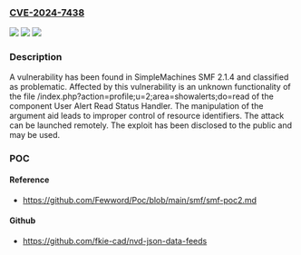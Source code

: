 ### [CVE-2024-7438](https://cve.mitre.org/cgi-bin/cvename.cgi?name=CVE-2024-7438)
![](https://img.shields.io/static/v1?label=Product&message=SMF&color=blue)
![](https://img.shields.io/static/v1?label=Version&message=%3D%202.1.4%20&color=brighgreen)
![](https://img.shields.io/static/v1?label=Vulnerability&message=CWE-99%20Improper%20Control%20of%20Resource%20Identifiers&color=brighgreen)

### Description

A vulnerability has been found in SimpleMachines SMF 2.1.4 and classified as problematic. Affected by this vulnerability is an unknown functionality of the file /index.php?action=profile;u=2;area=showalerts;do=read of the component User Alert Read Status Handler. The manipulation of the argument aid leads to improper control of resource identifiers. The attack can be launched remotely. The exploit has been disclosed to the public and may be used.

### POC

#### Reference
- https://github.com/Fewword/Poc/blob/main/smf/smf-poc2.md

#### Github
- https://github.com/fkie-cad/nvd-json-data-feeds

